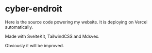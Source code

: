 # cyber-endroit

Here is the source code powering my website. It is deploying on Vercel automatically.

Made with SvelteKit, TailwindCSS and Mdsvex.

Obviously it will be improved.
